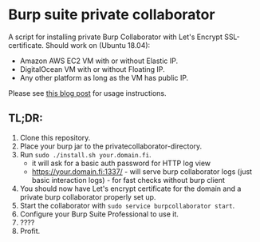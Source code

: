 # Burp suite private collaborator
A script for installing private Burp Collaborator with Let's Encrypt SSL-certificate.
Should work on (Ubuntu 18.04):
- Amazon AWS EC2 VM with or without Elastic IP.
- DigitalOcean VM with or without Floating IP.
- Any other platform as long as the VM has public IP.

Please see [this blog post](https://teamrot.fi/2019/05/23/self-hosted-burp-collaborator-with-custom-domain/) for usage instructions.

## TL;DR:

1. Clone this repository.
2. Place your burp jar to the privatecollaborator-directory.
3. Run `sudo ./install.sh your.domain.fi`.
    - it will ask for a basic auth password for HTTP log view
    - https://your.domain.fi:1337/ - will serve burp collaborator logs (just basic interaction logs) - for fast checks without burp client
4. You should now have Let's encrypt certificate for the domain and a private burp collaborator properly set up.
5. Start the collaborator with `sudo service burpcollaborator start`.
6. Configure your Burp Suite Professional to use it.
7. ????
8. Profit.
